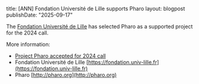 title: [ANN] Fondation Université de Lille supports Pharo
layout: blogpost
publishDate: "2025-09-17"

The [Fondation Université de Lille](https://fondation.univ-lille.fr) has selected Pharo as a supported project for the 2024 call.


More information:
- [Project Pharo accepted for 2024 call](https://fondation.univ-lille.fr/projets/les-projets-en-cours/soutenir-les-excellences-scientifiques-et-pedagogiques/projet-pharo#c42873)
- Fondation Université de Lille [https://fondation.univ-lille.fr](https://fondation.univ-lille.fr)
- Pharo [http://pharo.org](http://pharo.org)
